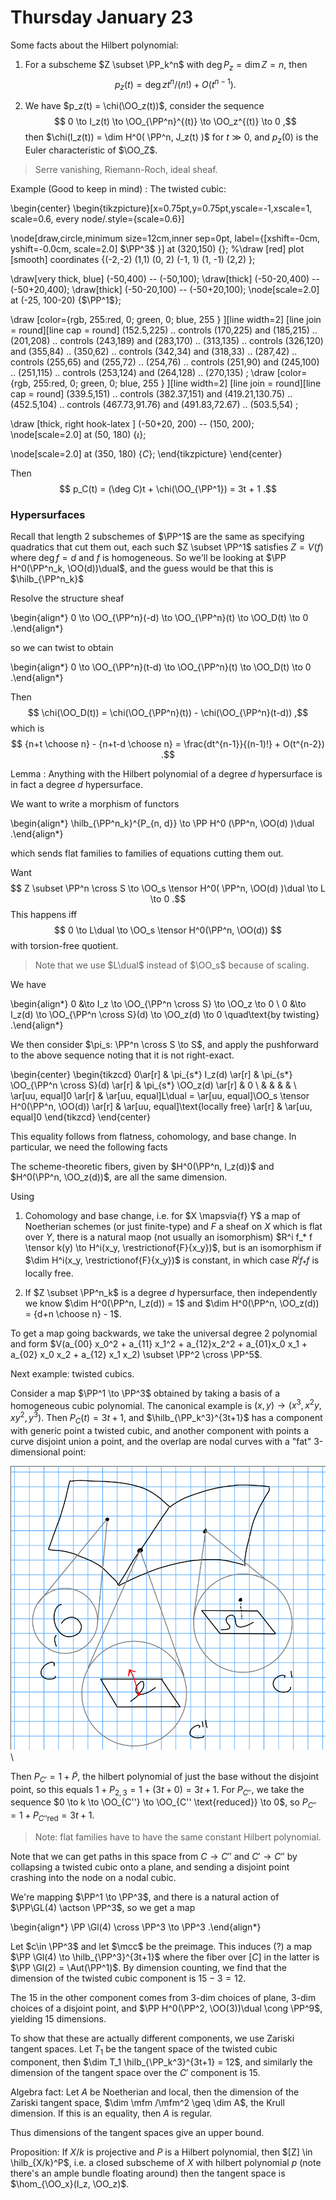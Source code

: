 # Thursday January 23

Some facts about the Hilbert polynomial:

1. For a subscheme $Z \subset \PP_k^n$ with $\deg P_z = \dim Z = n$, then 
  $$
  p_z(t) = \deg z t^n/(n!) + O(t^{n-1})
  .$$

2. We have $p_z(t) = \chi(\OO_z(t))$, consider the sequence 
  $$
  0 \to I_z(t) \to \OO_{\PP^n}^{(t)} \to \OO_z^{(t)} \to 0
  ,$$ 
  then $\chi(I_z(t)) = \dim H^0( \PP^n, J_z(t)  )$ for $t \gg 0$, and $p_z(0)$ is the Euler characteristic of $\OO_Z$.

> Serre vanishing, Riemann-Roch, ideal sheaf.

Example (Good to keep in mind)
: The twisted cubic:

\begin{center}
\begin{tikzpicture}[x=0.75pt,y=0.75pt,yscale=-1,xscale=1, scale=0.6, every node/.style={scale=0.6}] 

\node[draw,circle,minimum size=12cm,inner sep=0pt, label={[xshift=-0cm, yshift=-0.0cm, scale=2.0] $\PP^3$ }] at (320,150) {};
%\draw [red] plot [smooth] coordinates {(-2,-2) (1,1) (0, 2) (-1, 1) (1, -1) (2,2) };

\draw[very thick, blue] (-50,400) -- (-50,100);
\draw[thick] (-50-20,400) -- (-50+20,400);
\draw[thick] (-50-20,100) -- (-50+20,100);
\node[scale=2.0] at (-25, 100-20) {$\PP^1$};

\draw  [color={rgb, 255:red, 0; green, 0; blue, 255 }  ][line width=2] [line join = round][line cap = round] (152.5,225) .. 
controls (170,225) and (185,215) .. (201,208) .. 
controls (243,189) and (283,170) .. (313,135) .. 
controls (326,120) and (355,84) .. (350,62) .. 
controls (342,34) and (318,33) .. (287,42) ..
controls (255,65) and (255,72) .. (254,76) .. 
controls (251,90) and (245,100) .. (251,115) .. 
controls (253,124) and (264,128) .. (270,135) ;
\draw  [color={rgb, 255:red, 0; green, 0; blue, 255 }  ][line width=2] [line join = round][line cap = round] (339.5,151) .. controls (382.37,151) and (419.21,130.75) .. (452.5,104) .. controls (467.73,91.76) and (491.83,72.67) .. (503.5,54) ;


\draw [thick, right hook-latex ] (-50+20, 200) -- (150, 200);     
\node[scale=2.0] at (50, 180) {$\iota$}; 

\node[scale=2.0] at (350, 180) {$C$}; 
\end{tikzpicture}
\end{center}

Then 
$$
p_C(t) = (\deg C)t + \chi(\OO_{\PP^1}) = 3t + 1
.$$

### Hypersurfaces 

Recall that length 2 subschemes of $\PP^1$ are the same as specifying quadratics that cut them out, each such $Z \subset \PP^1$ satisfies $Z = V(f)$ where $\deg f = d$ and $f$ is homogeneous.
So we'll be looking at $\PP H^0(\PP^n_k, \OO(d))\dual$, and the guess would be that this is $\hilb_{\PP^n_k}$

Resolve the structure sheaf

\begin{align*}
0 \to \OO_{\PP^n}(-d) \to \OO_{\PP^n}(t) \to \OO_D(t) \to 0
.\end{align*}

so we can twist to obtain

\begin{align*}
0 \to \OO_{\PP^n}(t-d) \to \OO_{\PP^n}(t) \to \OO_D(t) \to 0
.\end{align*}

Then 
$$
\chi(\OO_D(t)) = \chi(\OO_{\PP^n}(t)) - \chi(\OO_{\PP^n}(t-d))
,$$ 
which is 
$$
{n+t \choose n} - {n+t-d \choose n} = \frac{dt^{n-1}}{(n-1)!} + O(t^{n-2})
.$$

Lemma
:   Anything with the Hilbert polynomial of a degree $d$ hypersurface is in fact a degree $d$ hypersurface.

We want to write a morphism of functors

\begin{align*}
\hilb_{\PP^n_k}^{P_{n, d}} \to \PP H^0 (\PP^n, \OO(d) )\dual
.\end{align*}

which sends flat families to families of equations cutting them out.

Want 
$$
Z \subset \PP^n \cross S \to \OO_s \tensor H^0( \PP^n, \OO(d) )\dual \to L \to 0
.$$
This happens iff 
$$
0 \to L\dual \to \OO_s \tensor H^0(\PP^n, \OO(d))
$$ 
with torsion-free quotient.

> Note that we use $L\dual$ instead of $\OO_s$ because of scaling.

We have

\begin{align*}
0 &\to I_z \to \OO_{\PP^n \cross S} \to \OO_z \to 0 \\
0 &\to I_z(d) \to \OO_{\PP^n \cross S}(d) \to \OO_z(d) \to 0 \quad\text{by twisting}
.\end{align*}

We then consider $\pi_s: \PP^n \cross S \to S$, and apply the pushforward to the above sequence noting that it is not right-exact.


\begin{center}
\begin{tikzcd}
0\ar[r] & \pi_{s*} I_z(d) \ar[r] & \pi_{s*} \OO_{\PP^n \cross S}(d) \ar[r] & \pi_{s*} \OO_z(d) \ar[r] &  0 \\
 & & & & \\
\ar[uu, equal]0 \ar[r] & \ar[uu, equal]L\dual = \ar[uu, equal]\OO_s \tensor H^0(\PP^n, \OO(d)) \ar[r] & \ar[uu, equal]\text{locally free} \ar[r] & \ar[uu, equal]0
\end{tikzcd}
\end{center}

This equality follows from flatness, cohomology, and base change.
In particular, we need the following facts

The scheme-theoretic fibers, given by $H^0(\PP^n, I_z(d))$ and $H^0(\PP^n, \OO_z(d))$, are all the same dimension.

Using

1. Cohomology and base change, i.e. for $X \mapsvia{f} Y$ a map of Noetherian schemes (or just finite-type) and $F$ a sheaf on $X$ which is flat over $Y$, there is a natural maop (not usually an isomorphism) $R^i f_* f \tensor k(y) \to H^i(x_y, \restrictionof{F}{x_y})$, but is an isomorphism if $\dim H^i(x_y, \restrictionof{F}{x_y})$ is constant, in which case $R^i f_* f$ is locally free.

2. If $Z \subset \PP^n_k$ is a degree $d$ hypersurface, then independently we know $\dim H^0(\PP^n, I_z(d)) = 1$ and $\dim H^0(\PP^n, \OO_z(d)) = {d+n \choose n} - 1$.


To get a map going backwards, we take the universal degree 2 polynomial and form $V(a_{00} x_0^2 + a_{11} x_1^2 + a_{12}x_2^2 + a_{01}x_0 x_1 + a_{02} x_0 x_2 + a_{12} x_1 x_2) \subset \PP^2 \cross \PP^5$.

Next example: twisted cubics.

Consider a map $\PP^1 \to \PP^3$ obtained by taking a basis of a homogeneous cubic polynomial.
The canonical example is $(x, y) \to (x^3, x^2y, xy^2, y^3)$.
Then $P_C(t) = 3t + 1$, and $\hilb_{\PP_k^3}^{3t+1}$ has a component with generic point a twisted cubic, and another component with points a curve disjoint union a point, and the overlap are nodal curves with a "fat" 3-dimensional point:

![Image](figures/2020-01-23-13:20.png)\

Then $P_{C'} = 1 + \tilde P$, the hilbert polynomial of just the base without the disjoint point, so this equals $1 + P_{2, 3} = 1 + (3t + 0) = 3t +1$.
For $P_{C''}$, we take the sequence $0 \to k \to \OO_{C''} \to \OO_{C'' \text{reduced}} \to 0$, so $P_{C''} = 1 + P_{C'' \text{red}} = 3t+1$.

> Note: flat families have to have the same constant Hilbert polynomial.

Note that we can get paths in this space from $C\to C''$ and $C'\to C''$ by collapsing a twisted cubic onto a plane, and sending a disjoint point crashing into the node on a nodal cubic.

We're mapping $\PP^1 \to \PP^3$, and there is a natural action of $\PP\GL(4) \actson \PP^3$, so we get a map

\begin{align*}
\PP \Gl(4) \cross \PP^3 \to \PP^3
.\end{align*}

Let $c\in \PP^3$ and let $\mcc$ be the preimage.
This induces (?) a map $\PP \Gl(4) \to \hilb_{\PP^3}^{3t+1}$ where the fiber over $[C]$ in the latter is $\PP \Gl(2) = \Aut(\PP^1)$.
By dimension counting, we find that the dimension of the twisted cubic component is $15 - 3 = 12$.

The 15 in the other component comes from 3-dim choices of plane, 3-dim choices of a disjoint point, and $\PP H^0(\PP^2, \OO(3))\dual \cong \PP^9$, yielding 15 dimensions.

To show that these are actually different components, we use Zariski tangent spaces.
Let $T_1$ be the tangent space of the twisted cubic component, then $\dim T_1 \hilb_{\PP_k^3}^{3t+1} = 12$, and similarly the dimension of the tangent space over the $C'$ component is 15.

Algebra fact:
Let $A$ be Noetherian and local, then the dimension of the Zariski tangent space, $\dim \mfm /\mfm^2 \geq \dim A$, the Krull dimension.
If this is an equality, then $A$ is regular.


Thus dimensions of the tangent spaces give an upper bound.

Proposition:
If $X/k$ is projective and $P$ is a Hilbert polynomial, then $[Z] \in \hilb_{X/k}^P$, i.e. a closed subscheme of $X$ with hilbert polynomial $p$ (note there's an ample bundle floating around) then the tangent space is $\hom_{\OO_x}(I_z, \OO_z)$.
